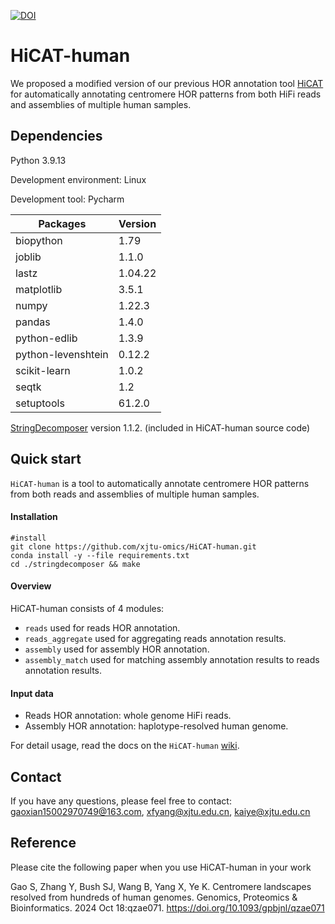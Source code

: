 [![DOI](https://zenodo.org/badge/748088016.svg)](https://zenodo.org/doi/10.5281/zenodo.10570850)
# HiCAT-human

We proposed a modified version of our previous HOR annotation tool [HiCAT](https://github.com/xjtu-omics/HiCAT) for automatically annotating centromere HOR patterns from both HiFi reads and assemblies of multiple human samples.

## Dependencies

Python 3.9.13

Development environment: Linux

Development tool: Pycharm

| Packages           | Version |
| ------------------ | ------- |
| biopython          | 1.79    |
| joblib             | 1.1.0   |
| lastz              | 1.04.22 |
| matplotlib         | 3.5.1   |
| numpy              | 1.22.3  |
| pandas             | 1.4.0   |
| python-edlib       | 1.3.9   |
| python-levenshtein | 0.12.2  |
| scikit-learn       | 1.0.2   |
| seqtk              | 1.2     |
| setuptools         | 61.2.0  |

[StringDecomposer](https://github.com/ablab/stringdecomposer)  version 1.1.2. (included in HiCAT-human source code)

## Quick start

`HiCAT-human` is a tool to automatically annotate centromere HOR patterns from both reads and assemblies of multiple human samples.

#### Installation

```
#install
git clone https://github.com/xjtu-omics/HiCAT-human.git
conda install -y --file requirements.txt
cd ./stringdecomposer && make
```

#### Overview

HiCAT-human consists of 4 modules:

- `reads` used for reads HOR annotation.
- `reads_aggregate` used for aggregating reads annotation results.
- `assembly` used for assembly HOR annotation.
- `assembly_match` used for matching assembly annotation results to reads annotation results.

#### Input data

* Reads HOR annotation: whole genome HiFi reads.
* Assembly HOR annotation: haplotype-resolved human genome.

For detail usage, read the docs on the `HiCAT-human` [wiki](https://github.com/Ian916/HiCAT-human/wiki).

## Contact

If you have any questions, please feel free to contact: [gaoxian15002970749@163.com](mailto:gaoxian15002970749@163.com), [xfyang@xjtu.edu.cn](mailto:xfyang@xjtu.edu.cn), [kaiye@xjtu.edu.cn](mailto:kaiye@xjtu.edu.cn)

## Reference

Please cite the following paper when you use HiCAT-human in your work

Gao S, Zhang Y, Bush SJ, Wang B, Yang X, Ye K. Centromere landscapes resolved from hundreds of human genomes. Genomics, Proteomics & Bioinformatics. 2024 Oct 18:qzae071. https://doi.org/10.1093/gpbjnl/qzae071